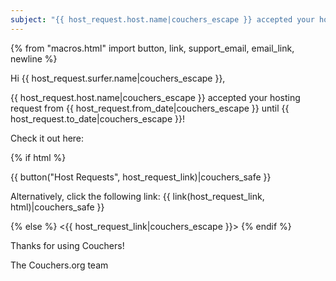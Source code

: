 ```yaml
---
subject: "{{ host_request.host.name|couchers_escape }} accepted your hosting request!"
---
```


{% from "macros.html" import button, link, support_email, email_link, newline %}

Hi {{ host_request.surfer.name|couchers_escape }},

{{ host_request.host.name|couchers_escape }} accepted your hosting request from {{ host_request.from_date|couchers_escape }} until {{ host_request.to_date|couchers_escape }}!

Check it out here:

{% if html %}

{{ button("Host Requests", host_request_link)|couchers_safe }}

Alternatively, click the following link: {{ link(host_request_link, html)|couchers_safe }}

{% else %}
<{{ host_request_link|couchers_escape }}>
{% endif %}

Thanks for using Couchers!

The Couchers.org team
